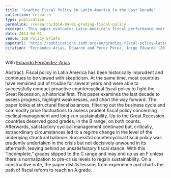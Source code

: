 ```yaml
---
title: "Grading Fiscal Policy in Latin America in the Last Decade"
collection: research
type: publication
permalink: /research/2014-04-01-grading-fiscal-policy
excerpt: 'This paper evaluates Latin America’s fiscal performance over the 2000s decade, highlighting both progress and persistent challenges. While countries earned solid marks for countercyclical responses to the Great Recession, many failed to normalize their fiscal positions afterward. Without corrective reforms, the decade’s “C” grade could slip further, but a clear path to fiscal sustainability remained within reach.'
date: 2014-04-01
venue: IDB Policy Briefs
paperurl: 'https://publications.iadb.org/en/grading-fiscal-policy-latin-america-last-decade'
citation: 'Fernández-Arias, Eduardo and Pérez Pérez, Jorge Eduardo (2014) "Grading Fiscal Policy in Latin America in the Last Decade". IDB Policy Brief 216, Inter-American Development Bank'
---
```

With [Eduardo Fernández-Arias](http://bidcomunidades.iadb.org/en/research-and-data/researcher,3159.html?au_id=36)

Abstract: Fiscal policy in Latin America has been historically imprudent and continues to be viewed with skepticism. At the same time, most countries have remained out of trouble for several years and were able to successfully conduct proactive countercyclical fiscal policy to fight the Great Recession, a historical first. This paper examines the last decade to assess progress, highlight weaknesses, and chart the way forward. The paper looks at structural fiscal balances, filtering out the business cycle and commodity price fluctuations to assess prudent fiscal policy concerning cyclical management and long-run sustainability. Up to the Great Recession countries deserved good grades, in the B range, on both counts. Afterwards, satisfactory cyclical management continued but, critically, extraordinary circumstances led to a regime change in the level of the underlying structural balance. Successful countercyclical fiscal policy was prudently undertaken in the crisis but not decisively unwound in its aftermath, leaving behind an unsatisfactory fiscal stance. With this “Incomplete,” grades slipped to the C range and may end up as an F unless there is normalization to pre-crisis levels to regain sustainability. On a constructive note, the paper distills lessons from experience and charts the path of fiscal reform to reach an A grade.
